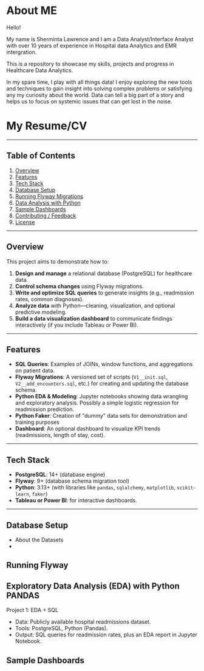 # About ME
Hello!

My name is Sherminta Lawrence and I am a Data Analyst/Interface Analyst with over 10 years of experience in Hospital data Analytics and EMR intergration.

This is a repository to showcase my skills, projects and progress in Healthcare Data Analytics.

In my spare time, I play with all things data! I enjoy exploring the new tools and techniques to gain insight into solving complex problems or satisfying any my curiosity about the world. Data can tell a big part of a story and helps us to focus on systemic issues that can get lost in the noise.

# My Resume/CV

---

## Table of Contents

1. [Overview](#overview)  
2. [Features](#features)  
3. [Tech Stack](#tech-stack)  
4. [Database Setup](#database-setup)  
5. [Running Flyway Migrations](#running-flyway-migrations)  
6. [Data Analysis with Python](#data-analysis-with-python)  
7. [Sample Dashboards](#sample-dashboards)  
8. [Contributing / Feedback](#contributing--feedback)  
9. [License](#license)

---

## Overview

This project aims to demonstrate how to:

1. **Design and manage** a relational database (PostgreSQL) for healthcare data.  
2. **Control schema changes** using Flyway migrations.  
3. **Write and optimize SQL queries** to generate insights (e.g., readmission rates, common diagnoses).  
4. **Analyze data** with Python—cleaning, visualization, and optional predictive modeling.  
5. **Build a data visualization dashboard** to communicate findings interactively (if you include Tableau or Power BI).

---

## Features

- **SQL Queries**: Examples of JOINs, window functions, and aggregations on patient data.  
- **Flyway Migrations**: A versioned set of scripts (`V1__init.sql`, `V2__add_encounters.sql`, etc.) for creating and updating the database schema. 
- **Python EDA & Modeling**: Jupyter notebooks showing data wrangling and exploratory analysis. Possibly a simple logistic regression for readmission prediction.
- **Python Faker**: Creation of "dummy" data sets for demonstration and training purposes
- **Dashboard**: An optional dashboard to visualize KPI trends (readmissions, length of stay, cost).  

---

## Tech Stack

- **PostgreSQL**: 14+ (database engine)  
- **Flyway**: 9+ (database schema migration tool)  
- **Python**: 3.13+ (with libraries like `pandas`, `sqlalchemy`, `matplotlib`, `scikit-learn`, `faker`)
- **Tableau or Power BI**: for interactive dashboards.  


---

## Database Setup
- About the Datasets
- 

## Running Flyway

## Exploratory Data Analysis (EDA) with Python PANDAS

Project 1: EDA + SQL

- Data: Publicly available hospital readmissions dataset.
- Tools: PostgreSQL, Python (Pandas).
- Output: SQL queries for readmission rates, plus an EDA report in Jupyter Notebook.

## Sample Dashboards
